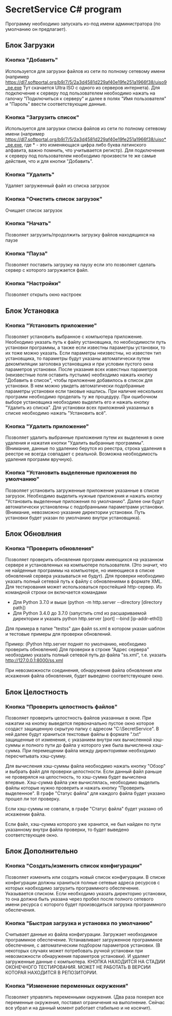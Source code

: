 # SecretService C# program

Программу необходимо запускать из-под имени администратора (по умолчанию он предлагает).

## Блок Загрузки

### Кнопка "Добавить"

Используется для загрузки файлов из сети по полному сетевому имени (например https://dl7.softportal.org/b9/7/5/2a3d4581d229af40e19fe251a1966f38/uiso9_pe.exe Тут скачается Ultra ISO с одного из серверов интернета). Для подключение к серверу под пользователем необходимо нажать на галочку "Подключиться к серверу" и далее в полях "Имя пользователя" и "Пароль" ввести соответствующие данные. 

### Кнопка "Загрузить список"

Используется для загрузки списка файлов из сети по полному сетевому имени (например https://dl7.softportal.org/b9/7/5/2a3d4581d229af40e19fe251a1966f38/uiso*_pe.exe, где * - это изменяющася цифра либо буква латинского алфавита, важно помнить, что учитывается регистр). Для подключения к серверу под пользователем необходимо произвести те же самые действия, что и для кнопки "Добавить". 

### Кнопка "Удалить"

Удаляет загруженный файл из списка загрузок

### Кнопка "Очистить список загрузок"

Очищает список загрузок

### Кнопка "Начать"

Позволяет загрузить/продолжить загрузку файлов находящихся на паузе

### Кнопка "Пауза"

Позволяет поставить загрузку на паузу если это позволяет сделать сервер с которого загружается файл.

### Кнопка "Настройки"

Позволяет открыть окно настроек

## Блок Установка

### Кнопка "Установить приложение"

Позволяет установить выбранное с компьютера приложение. Необходимо указать путь к файлу установщика, по необходимости путь установки программы, а также если известны параметры установки, то их тоже можно указать. Если параметры неизвестны, но известен тип установщика, то параметры будут указаны автоматически путем декомпиляции заголовка установщика и при условии пустого окна параметров установки. После указания всех известных параметров (неизвестные поля оставить пустыми) необходимо нажать кнопку "Добавить в список", чтобы приложение добавилось в список для установки. В нем можно увидеть автоматически подобранные параметры установки если таковые нашлись. При наличие нескольких программ необходимо проделать ту же процедуру. При ошибочном выборе установщика необходимо выделить его и нажать кнопку "Удалить из списка". Для установки всех приложений указанных в списке необходимо нажать "Установить всё".

### Кнопка "Удалить приложение"

Позволяет удалить выбранные приложения путем их выделения в окне удаления и нажатия кнопки "Удалить выбранные программы". (Внимание, данные по удалению берутся из реестра, строка удаления в реестре не всегда совпадает с реальной. Возможна необходимость удаления программ вручную). 

### Кнопка "Установить выделенные приложения по умолчанию"

Позволяет установить загруженные приложение указанные в списке загрузок. Необходимо выделить нужные приложения и нажать кнопку "Установить выделенные приложения по умолчанию". Далее они будут автоматически установлены с подобранными параметрами установки. (Внимание, невозможно указание директории установки. Путь установки будет указан по умолчанию внутри установщика). 

## Блок Обновлния

### Кнопка "Проверить обновления"

Позволяет проверить обновления программ имеющихся на указанном сервере и установленных на компьютере пользователя. (Это значит, что не найденные программы на компьютере, но имеющиеся в списке обновлений сервера указываться не будут). Для проверки необходимо указать полный сетевой путь к файлу с обновлениями в формате XML. Для тестирования может использоваться простейший http-сервер. Из командной строки он включается командами 

- Для Python 3.7.0 и выше (python -m http.server --directory [directory path])
- Для Python 3.4.0 до 3.7.0 (запустить cmd из расшариваемой директории и указать python http.server [port] --bind [ip-addr-eth0])

Для примера в папке "testss" дан файл ss.xml в котором указан шаблон и тестовые примеры для проверки обновлений.

Пример: (Python http.server поднят по умолчанию, необходимо проверить обновления) Для проверки в строке "Адрес сервера" необходимо указать полный сетевой путь до файла "ss.xml", т.е. указать http://127.0.0.1:8000/ss.xml

При невозможности соединения, обнаружения файла обновления или искажения файла обновления, будет выведено соответствующее окно.

## Блок Целостность

### Кнопка "Проверить целостность файлов"

Позволяет проверить целостность файлов указанных в окне. При нажатии на кнопку выведется первоначально пустое окно которое создаст защищенную скрытую папку с адресом "C:\SecretService". В ней далее будут храниться текстовые файлы в формате ".txt" защищенные от изменения, с указанием внутри них вычисленной хэш-суммы и полного пути до файла у которого уже была вычисленна хэш-сумма. При перемещении файла между директориями необходимо пересчитывать хэш-сумму. 

Для вычисления хэш-суммы файла необходимо нажать кнопку "Обзор" и выбрать файл для проверки целостности. Если данный файл раньше не проверялся на целостность, то хэш-сумма будет вычислена впервые. Хэш-сумма файла уже вычислялась, необходимо выделить файлы которые нужно проверить и нажать кнопку "Проверить выделенное". В графе "Статус файла" для каждого файла будет указано прошел ли тот проверку. 

Если хэш-суммы не совпали, в графе "Статус файла" будет указано об искажении файла.

Если файл, хэш-сумма которого уже хранится, не был найден по пути указанному внутри файла проверки, то будет выведено соответствующее окно. 

## Блок Дополнительно

### Кнопка "Создать/изменить список конфигурации"

Позволяет изменить или создать новый список конфигурации. В списке конфигурации должны храниться полные сетевые адреса ресурсов с которых наобходимо загрузить программного обеспечение. Указывается списком. Если необходимо указать директорию установки, то она должна быть указана через пробел после полного сетевого имени ресурса с которого будет производиться загрузка программного обеспечения.

### Кнопка "Быстрая загрузка и установка по умолчанию"

Считывает данные из файла конфигурации. Загружает необходимое программное обеспечение. Устанавливает загруженное программное обеспечение, с автоматическим подбором параметров установки.  (В некоторых случаях может потребовать ручной установки при невозможности обнаружения параметров установки). И удаляет загруженные данные с компьютера. КНОПКА НАХОДИТСЯ НА СТАДИИ ОКОНЕЧНОГО ТЕСТИРОВАНИЯ. МОЖЕТ НЕ РАБОТАТЬ В ВЕРСИИ КОТОРАЯ НАХОДИТСЯ В РЕПОЗИТОРИИ.

### Кнопка "Изменение переменных окружения"

Позволяет управлять переменными окружения. (Два раза похерил все переменные окружения, поставил ограничения на выполнение. Сейчас все убрал и на данный момент работает стабильно и не косячит).

